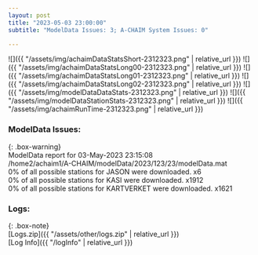 ```yaml
---
layout: post
title: "2023-05-03 23:00:00"
subtitle: "ModelData Issues: 3; A-CHAIM System Issues: 0"

---
```


![]({{ "/assets/img/achaimDataStatsShort-2312323.png" | relative_url }})
![]({{ "/assets/img/achaimDataStatsLong00-2312323.png" | relative_url }})
![]({{ "/assets/img/achaimDataStatsLong01-2312323.png" | relative_url }})
![]({{ "/assets/img/achaimDataStatsLong02-2312323.png" | relative_url }})
![]({{ "/assets/img/modelDataDataStats-2312323.png" | relative_url }})
![]({{ "/assets/img/modelDataStationStats-2312323.png" | relative_url }})
![]({{ "/assets/img/achaimRunTime-2312323.png" | relative_url }})


### ModelData Issues:  
  
{: .box-warning}  
 ModelData report for 03-May-2023 23:15:08   
 /home2/achaim1/A-CHAIM/modelData/2023/123/23/modelData.mat   
 0% of all possible stations for JASON were downloaded. x6   
 0% of all possible stations for KASI were downloaded. x1912   
 0% of all possible stations for KARTVERKET were downloaded. x1621   
  


### Logs:  
  
{: .box-note}  
[Logs.zip]({{ "/assets/other/logs.zip" | relative_url }})  
[Log Info]({{ "/logInfo" | relative_url }})  
